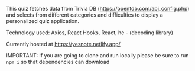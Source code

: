 This quiz fetches data from Trivia DB (https://opentdb.com/api_config.php) and selects from different categories and difficulties to display a personalized quiz application.

Technology used:
Axios,
React Hooks,
React,
he - (decoding library)

Currently hosted at https://yesnote.netlify.app/

IMPORTANT: If you are going to clone and run locally please be sure to run 
`npm i` so that dependencies can download 
